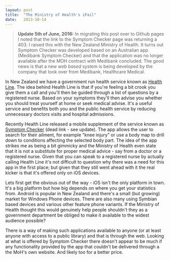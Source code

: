 ```yaml
---
layout: post
title:  "The Ministry of Health's iFail"
date:   2013-10-14
---
```


> **Update 5th of June, 2016:** In migrating this post over to Github pages I noted that the link to the Symptom Checker page was returning a 403. I raised this with the New Zealand Ministry of Health. It turns out Symptom Checker was developed based on an Australian app (Medibank Symptom Checker) and that the application was no longer available after the MOH contract with Medibank concluded. The good news is that a new *web based* system is being developed by the company that took over from Medibank, Healthcare Medical.

In New Zealand we have a government run health service known as [Health Line](http://www.health.govt.nz/your-health/services-and-support/health-care-services/healthline). The idea behind Health Line is that if you're feeling a bit crook you give them a call and you'll then be guided through a list of questions by a registered nurse. Based on your symptoms they'll then advise you whether you should treat yourself at home or seek medical advise. It's a useful service and benefits both you and the public health service by reducing unnecessary doctors visits and hospital admissions.

Recently Health Line released a mobile supplement of the service known as [Symptom Checker](http://www.health.govt.nz/your-health/services-and-support/health-care-services/healthline/healthline-symptom-checker-phone-app?icn=symptmchkri) (dead link - see update). The app allows the user to search for their ailment, for example "knee injury" or use a body map to drill down to conditions affecting the selected body part. The idea of the app strikes me as being a bit gimmicky and the Ministry of Health even state that it is not a substitute for proper medical advice - say from a doctor or a registered nurse. Given that you can speak to a registered nurse by actually calling Health Line it's not difficult to question why there was a need for this app in the first place; but given that they still went ahead with it the real kicker is that it's offered only on iOS devices.

Lets first get the obvious out of the way - iOS isn't the only platform in town. It's a big platform but how big depends on where you get your statistics from. Android is popular in New Zealand and there's a small (but growing) market for Windows Phone devices. There are also many using Symbian based devices and various other feature phone variants. If the Ministry of Health thought this would genuinely help people shouldn't they as a government department be obliged to make it available to the widest audience possible?

There is a way of making such applications available to anyone (or at least anyone with access to a public library) and that is through the web. Looking at what is offered by Symptom Checker there doesn't appear to be much if any functionality provided by the app that couldn't be delivered through a the MoH's own website. And likely too for a better price.
